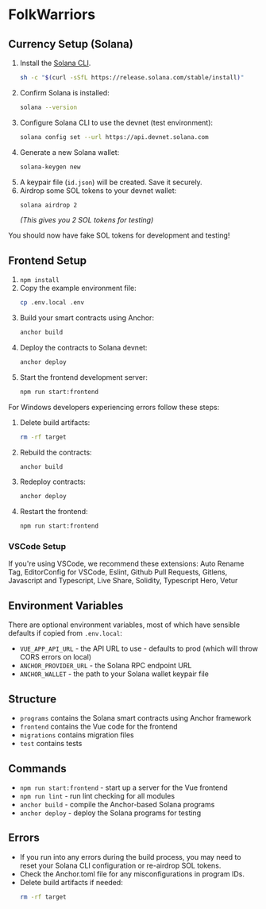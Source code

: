 # FolkWarriors

## Currency Setup (Solana)

1. Install the [Solana CLI](https://docs.solana.com/cli/install-solana-cli).
   ```bash
   sh -c "$(curl -sSfL https://release.solana.com/stable/install)"
   ```
2. Confirm Solana is installed:
   ```bash
   solana --version
   ```
3. Configure Solana CLI to use the devnet (test environment):
   ```bash
   solana config set --url https://api.devnet.solana.com
   ```
4. Generate a new Solana wallet:
   ```bash
   solana-keygen new
   ```
5. A keypair file (`id.json`) will be created. Save it securely.
6. Airdrop some SOL tokens to your devnet wallet:
   ```bash
   solana airdrop 2
   ```
   *(This gives you 2 SOL tokens for testing)*

You should now have fake SOL tokens for development and testing!

## Frontend Setup

1. `npm install`
2. Copy the example environment file:
   ```bash
   cp .env.local .env
   ```
3. Build your smart contracts using Anchor:
   ```bash
   anchor build
   ```
4. Deploy the contracts to Solana devnet:
   ```bash
   anchor deploy
   ```
5. Start the frontend development server:
   ```bash
   npm run start:frontend
   ```

For Windows developers experiencing errors follow these steps:
1. Delete build artifacts:
   ```bash
   rm -rf target
   ```
2. Rebuild the contracts:
   ```bash
   anchor build
   ```
3. Redeploy contracts:
   ```bash
   anchor deploy
   ```
4. Restart the frontend:
   ```bash
   npm run start:frontend
   ```

### VSCode Setup

If you're using VSCode, we recommend these extensions: Auto Rename Tag, EditorConfig for VSCode, Eslint, Github Pull Requests, Gitlens, Javascript and Typescript, Live Share, Solidity, Typescript Hero, Vetur

## Environment Variables

There are optional environment variables, most of which have sensible defaults if copied from `.env.local`:

- `VUE_APP_API_URL` - the API URL to use - defaults to prod (which will throw CORS errors on local)
- `ANCHOR_PROVIDER_URL` - the Solana RPC endpoint URL
- `ANCHOR_WALLET` - the path to your Solana wallet keypair file

## Structure

- `programs` contains the Solana smart contracts using Anchor framework
- `frontend` contains the Vue code for the frontend
- `migrations` contains migration files
- `test` contains tests

## Commands

- `npm run start:frontend` - start up a server for the Vue frontend
- `npm run lint` - run lint checking for all modules
- `anchor build` - compile the Anchor-based Solana programs
- `anchor deploy` - deploy the Solana programs for testing

## Errors
- If you run into any errors during the build process, you may need to reset your Solana CLI configuration or re-airdrop SOL tokens.
- Check the Anchor.toml file for any misconfigurations in program IDs.
- Delete build artifacts if needed:
   ```bash
   rm -rf target
   ```

